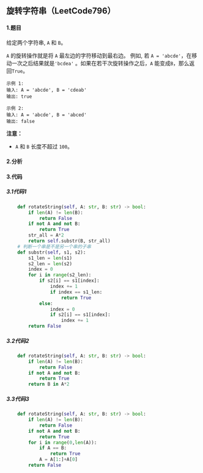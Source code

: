 ## 旋转字符串（LeetCode796）

#### 1.题目

给定两个字符串, `A` 和 `B`。

`A` 的旋转操作就是将 `A` 最左边的字符移动到最右边。 例如, 若 `A = 'abcde'`，在移动一次之后结果就是`'bcdea'` 。如果在若干次旋转操作之后，`A` 能变成`B`，那么返回`True`。

```
示例 1:
输入: A = 'abcde', B = 'cdeab'
输出: true

示例 2:
输入: A = 'abcde', B = 'abced'
输出: false
```

**注意：**

- `A` 和 `B` 长度不超过 `100`。

#### 2.分析

#### 3.代码

##### 3.1代码1

```python
    def rotateString(self, A: str, B: str) -> bool:
        if len(A) != len(B):
            return False
        if not A and not B:
            return True
        str_all = A*2
        return self.substr(B, str_all)
    # 判断一个串是不是另一个串的子串
    def substr(self, s1, s2):
        s1_len = len(s1)
        s2_len = len(s2)
        index = 0
        for i in range(s2_len):
            if s2[i] == s1[index]:
                index += 1
                if index == s1_len:
                    return True
            else:
                index = 0
                if s2[i] == s1[index]:
                    index += 1
        return False
```

##### 3.2代码2

```python
    def rotateString(self, A: str, B: str) -> bool:
        if len(A) != len(B):
            return False
        if not A and not B:
            return True
        return B in A*2
```

##### 3.3代码3

```python
    def rotateString(self, A: str, B: str) -> bool:
        if len(A) != len(B):
            return False
        if not A and not B:
            return True
        for i in range(0,len(A)):
            if A == B:
                return True
            A = A[1:]+A[0]
        return False
```

